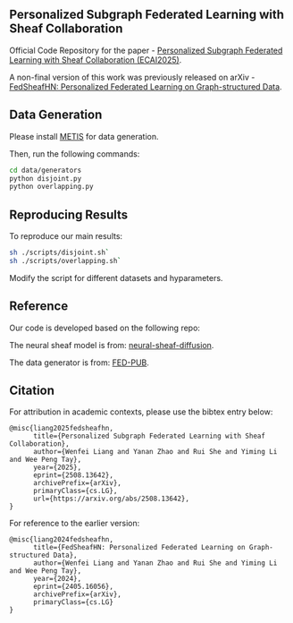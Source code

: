 ## Personalized Subgraph Federated Learning with Sheaf Collaboration

Official Code Repository for the paper - [Personalized Subgraph Federated Learning with Sheaf Collaboration (ECAI2025)](https://arxiv.org/abs/2508.13642).

A non-final version of this work was previously released on arXiv - [FedSheafHN: Personalized Federated Learning on Graph-structured Data](https://arxiv.org/abs/2405.16056).

## Data Generation

Please install [METIS](https://github.com/james77777778/metis_python) for data generation.

Then, run the following commands:

```bash
cd data/generators
python disjoint.py
python overlapping.py
```

## Reproducing Results
To reproduce our main results:
```bash
sh ./scripts/disjoint.sh`
sh ./scripts/overlapping.sh`
```
Modify the script for different datasets and hyparameters.

## Reference
Our code is developed based on the following repo:

The neural sheaf model is from: [neural-sheaf-diffusion](https://github.com/twitter-research/neural-sheaf-diffusion/tree/master).

The data generator is from: [FED-PUB](https://github.com/JinheonBaek/FED-PUB).

## Citation
For attribution in academic contexts, please use the bibtex entry below:
```
@misc{liang2025fedsheafhn,
      title={Personalized Subgraph Federated Learning with Sheaf Collaboration}, 
      author={Wenfei Liang and Yanan Zhao and Rui She and Yiming Li and Wee Peng Tay},
      year={2025},
      eprint={2508.13642},
      archivePrefix={arXiv},
      primaryClass={cs.LG},
      url={https://arxiv.org/abs/2508.13642}, 
}
```

For reference to the earlier version:

```
@misc{liang2024fedsheafhn,
      title={FedSheafHN: Personalized Federated Learning on Graph-structured Data}, 
      author={Wenfei Liang and Yanan Zhao and Rui She and Yiming Li and Wee Peng Tay},
      year={2024},
      eprint={2405.16056},
      archivePrefix={arXiv},
      primaryClass={cs.LG}
}
```
